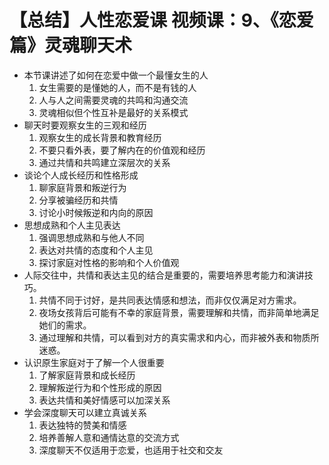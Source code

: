 # 【总结】人性恋爱课 视频课：9、《恋爱篇》灵魂聊天术

-   本节课讲述了如何在恋爱中做一个最懂女生的人
    1.  女生需要的是懂她的人，而不是有钱的人
    2.  人与人之间需要灵魂的共鸣和沟通交流
    3.  灵魂相似但个性互补是最好的关系模式
-   聊天时要观察女生的三观和经历
    1.  观察女生的成长背景和教育经历
    2.  不要只看外表，要了解内在的价值观和经历
    3.  通过共情和共鸣建立深层次的关系
-   谈论个人成长经历和性格形成
    1.  聊家庭背景和叛逆行为
    2.  分享被骗经历和共情
    3.  讨论小时候叛逆和内向的原因
-   思想成熟和个人主见表达
    1.  强调思想成熟和与他人不同
    2.  表达对共情的态度和个人主见
    3.  探讨家庭对性格的影响和个人价值观
-   人际交往中，共情和表达主见的结合是重要的，需要培养思考能力和演讲技巧。
    1.  共情不同于讨好，是共同表达情感和想法，而非仅仅满足对方需求。
    2.  夜场女孩背后可能有不幸的家庭背景，需要理解和共情，而非简单地满足她们的需求。
    3.  通过理解和共情，可以看到对方的真实需求和内心，而非被外表和物质所迷惑。
-   认识原生家庭对于了解一个人很重要
    1.  了解家庭背景和成长经历
    2.  理解叛逆行为和个性形成的原因
    3.  表达共情和美好情感可以加深关系
-   学会深度聊天可以建立真诚关系
    1.  表达独特的赞美和情感
    2.  培养善解人意和通情达意的交流方式
    3.  深度聊天不仅适用于恋爱，也适用于社交和交友